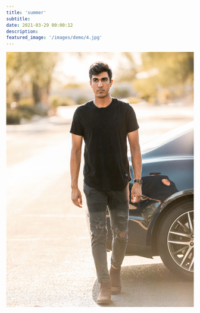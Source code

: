 ```yaml
---
title: 'summer'
subtitle:
date: 2021-03-29 00:00:12
description:
featured_image: '/images/demo/4.jpg'
---
```


![](/images/demo/4.jpg)